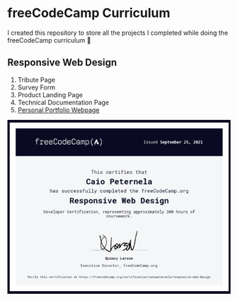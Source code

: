 # freeCodeCamp Curriculum
I created this repository to store all the projects I completed while doing the freeCodeCamp curriculum 🤙

## Responsive Web Design
1. Tribute Page
2. Survey Form
3. Product Landing Page
4. Technical Documentation Page
5. [Personal Portfolio Webpage](https://caiopeternela.github.io/freecodecamp-curriculum/responsive-web-design/personal-portfolio-webpage/index.html)

![alt text](/certificates/responsive-web-design.png)
